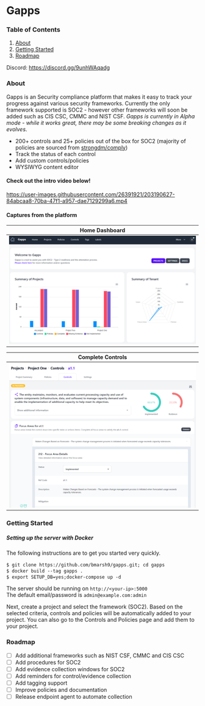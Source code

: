 # Gapps

### Table of Contents
1. [About](#about)
2. [Getting Started](#getting-started)
3. [Roadmap](#roadmap)

Discord: https://discord.gg/9unhWAqadg

### About
Gapps is an Security compliance platform that makes it easy to track your progress against various security frameworks. Currently the only framework supported is SOC2 - however other frameworks will soon be added such as CIS CSC, CMMC and NIST CSF. *Gapps is currently in Alpha mode - while it works great, there may be some breaking changes as it evolves*.
- 200+ controls and 25+ policies out of the box for SOC2 (majority of policies are sourced from [strongdm/comply](https://github.com/strongdm/comply))
- Track the status of each control
- Add custom controls/policies
- WYSIWYG content editor

#### Check out the intro video below!

https://user-images.githubusercontent.com/26391921/203190627-84abcaa8-70ba-47f1-a957-dae7129299a6.mp4

#### Captures from the platform

Home Dashboard          |
:-------------------------:|
![](img/gapps_2.PNG)  |


Complete Controls          |
:-------------------------:|
![](img/gapps_1.PNG)  |


### Getting Started

##### Setting up the server with Docker

The following instructions are to get you started very quickly.

```
$ git clone https://github.com/bmarsh9/gapps.git; cd gapps
$ docker build --tag gapps .
$ export SETUP_DB=yes;docker-compose up -d
```

The server should be running on `http://<your-ip>:5000`  
The default email/password is `admin@example.com:admin`

Next, create a project and select the framework (SOC2). Based on the selected criteria, controls and policies will be automatically added to your project. You can also go to the Controls and Policies page and add them to your project.

### Roadmap
- [ ] Add additional frameworks such as NIST CSF, CMMC and CIS CSC
- [ ] Add procedures for SOC2
- [ ] Add evidence collection windows for SOC2
- [ ] Add reminders for control/evidence collection
- [ ] Add tagging support
- [ ] Improve policies and documentation
- [ ] Release endpoint agent to automate collection
